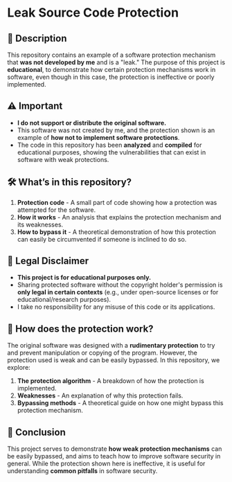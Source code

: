 
# Leak Source Code Protection 

## 📝 Description

This repository contains an example of a software protection mechanism that **was not developed by me** and is a "leak." The purpose of this project is **educational**, to demonstrate how certain protection mechanisms work in software, even though in this case, the protection is ineffective or poorly implemented.

## ⚠️ Important

- **I do not support or distribute the original software.**
- This software was not created by me, and the protection shown is an example of **how not to implement software protections**.
- The code in this repository has been **analyzed** and **compiled** for educational purposes, showing the vulnerabilities that can exist in software with weak protections.

## 🛠 What’s in this repository?

1. **Protection code** - A small part of code showing how a protection was attempted for the software.
2. **How it works** - An analysis that explains the protection mechanism and its weaknesses.
3. **How to bypass it** - A theoretical demonstration of how this protection can easily be circumvented if someone is inclined to do so.

## 🚨 Legal Disclaimer

- **This project is for educational purposes only.**
- Sharing protected software without the copyright holder's permission is **only legal in certain contexts** (e.g., under open-source licenses or for educational/research purposes).
- I take no responsibility for any misuse of this code or its applications.

## 📄 How does the protection work?

The original software was designed with a **rudimentary protection** to try and prevent manipulation or copying of the program. However, the protection used is weak and can be easily bypassed. In this repository, we explore:

1. **The protection algorithm** - A breakdown of how the protection is implemented.
2. **Weaknesses** - An explanation of why this protection fails.
3. **Bypassing methods** - A theoretical guide on how one might bypass this protection mechanism.

## 💬 Conclusion

This project serves to demonstrate **how weak protection mechanisms** can be easily bypassed, and aims to teach how to improve software security in general. While the protection shown here is ineffective, it is useful for understanding **common pitfalls** in software security.
